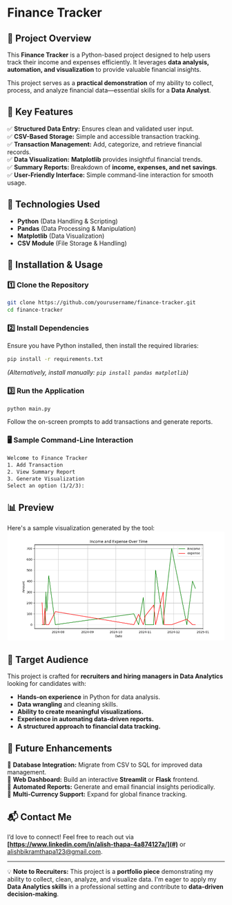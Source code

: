 # Finance Tracker

## 🚀 Project Overview
This **Finance Tracker** is a Python-based project designed to help users track their income and expenses efficiently. It leverages **data analysis, automation, and visualization** to provide valuable financial insights.

This project serves as a **practical demonstration** of my ability to collect, process, and analyze financial data—essential skills for a **Data Analyst**.

## 📌 Key Features
✅ **Structured Data Entry:** Ensures clean and validated user input.  
✅ **CSV-Based Storage:** Simple and accessible transaction tracking.  
✅ **Transaction Management:** Add, categorize, and retrieve financial records.  
✅ **Data Visualization:** **Matplotlib** provides insightful financial trends.  
✅ **Summary Reports:** Breakdown of **income, expenses, and net savings**.  
✅ **User-Friendly Interface:** Simple command-line interaction for smooth usage.  

## 🔧 Technologies Used
- **Python** (Data Handling & Scripting)
- **Pandas** (Data Processing & Manipulation)
- **Matplotlib** (Data Visualization)
- **CSV Module** (File Storage & Handling)

## 📂 Installation & Usage
### 1️⃣ Clone the Repository
```sh
git clone https://github.com/yourusername/finance-tracker.git
cd finance-tracker
```

### 2️⃣ Install Dependencies
Ensure you have Python installed, then install the required libraries:
```sh
pip install -r requirements.txt
```
_(Alternatively, install manually: `pip install pandas matplotlib`)_

### 3️⃣ Run the Application
```sh
python main.py
```
Follow the on-screen prompts to add transactions and generate reports.

### 🖥️ Sample Command-Line Interaction
```
Welcome to Finance Tracker
1. Add Transaction
2. View Summary Report
3. Generate Visualization
Select an option (1/2/3):
```

## 📊 Preview
Here's a sample visualization generated by the tool:
![Finance Tracker Visualization](https://github.com/ABT9841/FINANCE_TRACKER/blob/main/MATPLOTLIB.png)



## 🎯 Target Audience
This project is crafted for **recruiters and hiring managers in Data Analytics** looking for candidates with:
- **Hands-on experience** in Python for data analysis.
- **Data wrangling** and cleaning skills.
- **Ability to create meaningful visualizations.**
- **Experience in automating data-driven reports.**
- **A structured approach to financial data tracking.**

## 🚀 Future Enhancements
🔹 **Database Integration:** Migrate from CSV to SQL for improved data management.  
🔹 **Web Dashboard:** Build an interactive **Streamlit** or **Flask** frontend.  
🔹 **Automated Reports:** Generate and email financial insights periodically.  
🔹 **Multi-Currency Support:** Expand for global finance tracking.  

## 📬 Contact Me
I’d love to connect! Feel free to reach out via **[https://www.linkedin.com/in/alish-thapa-4a874127a/](#)** or alishbikramthapa123@gmail.com. 

---

💡 **Note to Recruiters:** This project is a **portfolio piece** demonstrating my ability to collect, clean, analyze, and visualize data. I'm eager to apply my **Data Analytics skills** in a professional setting and contribute to **data-driven decision-making**.

